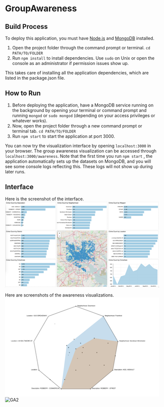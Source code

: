 # GroupAwareness

## Build Process

To deploy this application, you must have [Node.js](https://nodejs.org/en/) and [MongoDB](https://www.mongodb.org/) installed.

1. Open the project folder through the command prompt or terminal. `cd PATH/TO/FOLDER`
2. Run `npm install` to install dependencies. Use `sudo` on Unix or open the console as an administrator if permission issues show up.

This takes care of installing all the application dependencies, which are listed in the package.json file.

## How to Run

1. Before deploying the application, have a MongoDB service running on the background by opening your terminal or command prompt and running `mongod` or `sudo mongod` (depending on your access privileges or whatever works).
2. Now, open the project folder through a new command prompt or terminal tab. `cd PATH/TO/FOLDER`
3. Run `npm start` to start the application at port 3000. 

You can now try the visualization interface by opening `localhost:3000` in your browser. The group awareness visualization can be accessed through `localhost:3000/awareness`. Note that the first time you run `npm start` , the application automatically sets up the datasets on MongoDB, and you will see some console logs reflecting this. These logs will not show up during later runs.  

## Interface

Here is the screenshot of the interface. 
![VIS](https://raw.githubusercontent.com/karthikbadam/GroupAwareness/master/public/images/interface.png)


Here are screenshots of the awareness visualizations. 
![GA1](https://raw.githubusercontent.com/karthikbadam/GroupAwareness/master/public/images/barymap.png)
![GA2](https://raw.githubusercontent.com/karthikbadam/GroupAwareness/master/public/images/parallelcoord.png)

